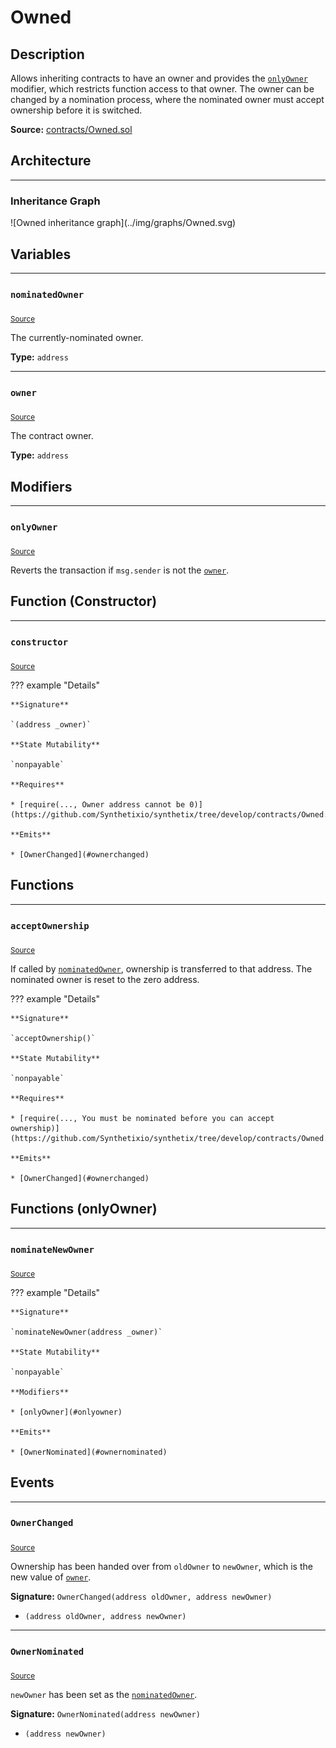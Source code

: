 # Owned

## Description

Allows inheriting contracts to have an owner and provides the [`onlyOwner`](#onlyowner) modifier, which restricts function access to that owner.
The owner can be changed by a nomination process, where the nominated owner must accept ownership before it is switched.



**Source:** [contracts/Owned.sol](https://github.com/Synthetixio/synthetix/tree/develop/contracts/Owned.sol)

## Architecture


---
### Inheritance Graph

<centered-image>
    ![Owned inheritance graph](../img/graphs/Owned.svg)
</centered-image>


## Variables


---
### `nominatedOwner`

<sub>[Source](https://github.com/Synthetixio/synthetix/tree/develop/contracts/Owned.sol#L7)</sub>



The currently-nominated owner.




**Type:** `address`


---
### `owner`

<sub>[Source](https://github.com/Synthetixio/synthetix/tree/develop/contracts/Owned.sol#L6)</sub>



The contract owner.




**Type:** `address`

## Modifiers


---
### `onlyOwner`

<sub>[Source](https://github.com/Synthetixio/synthetix/tree/develop/contracts/Owned.sol#L27)</sub>



Reverts the transaction if `msg.sender` is not the [`owner`](#owner).


## Function (Constructor)


---
### `constructor`

<sub>[Source](https://github.com/Synthetixio/synthetix/tree/develop/contracts/Owned.sol#L9)</sub>



??? example "Details"

    **Signature**

    `(address _owner)`

    **State Mutability**

    `nonpayable`

    **Requires**

    * [require(..., Owner address cannot be 0)](https://github.com/Synthetixio/synthetix/tree/develop/contracts/Owned.sol#L10)

    **Emits**

    * [OwnerChanged](#ownerchanged)

## Functions


---
### `acceptOwnership`

<sub>[Source](https://github.com/Synthetixio/synthetix/tree/develop/contracts/Owned.sol#L20)</sub>



If called by [`nominatedOwner`](#nominatedowner), ownership is transferred to that address.
The nominated owner is reset to the zero address.


??? example "Details"

    **Signature**

    `acceptOwnership()`

    **State Mutability**

    `nonpayable`

    **Requires**

    * [require(..., You must be nominated before you can accept ownership)](https://github.com/Synthetixio/synthetix/tree/develop/contracts/Owned.sol#L21)

    **Emits**

    * [OwnerChanged](#ownerchanged)

## Functions (onlyOwner)


---
### `nominateNewOwner`

<sub>[Source](https://github.com/Synthetixio/synthetix/tree/develop/contracts/Owned.sol#L15)</sub>



??? example "Details"

    **Signature**

    `nominateNewOwner(address _owner)`

    **State Mutability**

    `nonpayable`

    **Modifiers**

    * [onlyOwner](#onlyowner)

    **Emits**

    * [OwnerNominated](#ownernominated)

## Events


---
### `OwnerChanged`

<sub>[Source](https://github.com/Synthetixio/synthetix/tree/develop/contracts/Owned.sol#L33)</sub>



Ownership has been handed over from `oldOwner` to `newOwner`, which is the new value of [`owner`](#owner).


**Signature:** `OwnerChanged(address oldOwner, address newOwner)`


- `(address oldOwner, address newOwner)`


---
### `OwnerNominated`

<sub>[Source](https://github.com/Synthetixio/synthetix/tree/develop/contracts/Owned.sol#L32)</sub>



`newOwner` has been set as the [`nominatedOwner`](#nominatedowner).


**Signature:** `OwnerNominated(address newOwner)`


- `(address newOwner)`

